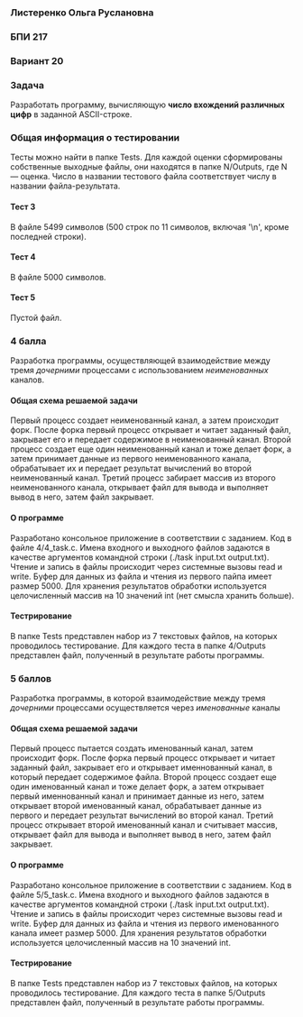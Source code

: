 ### Листеренко Ольга Руслановна ###
### БПИ 217 ###
  
### Вариант 20 ###
### Задача ###
Разработать программу, вычисляющую **число вхождений различных цифр** в заданной ASCII-строке.  

### Общая информация о тестировании ###
Тесты можно найти в папке Tests. Для каждой оценки сформированы собственные выходные файлы, они находятся в папке N/Outputs, где N — оценка. Число в названии тестового файла соответствует числу в названии файла-результата. 

#### Тест 3 ####  
В файле 5499 символов (500 строк по 11 символов, включая '\n', кроме последней строки).

#### Тест 4 ####  
В файле 5000 символов. 

#### Тест 5 ####  
Пустой файл. 
  
### 4 балла ###
Разработка программы, осуществляющей взаимодействие между тремя *дочерними* процессами с использованием *неименованных* каналов.  
   
#### Общая схема решаемой задачи ####
Первый процесс создает неименованный канал, а затем происходит форк. После форка первый процесс открывает и читает заданный файл, закрывает его и передает содержимое в неименованный канал. Второй процесс создает еще один неименованный канал и тоже делает форк, а затем принимает данные из первого неименованного канала, обрабатывает их и передает результат вычислений во второй неименованный канал. Третий процесс забирает массив из второго неименованного канала, открывает файл для вывода и выполняет вывод в него, затем файл закрывает.  
  
#### О программе ####
Разработано консольное приложение в соответствии с заданием. Код в файле 4/4_task.c. Имена входного и выходного файлов задаются в качестве аргументов командной строки (./task input.txt output.txt). Чтение и запись в файлы происходит через системные вызовы read и write. Буфер для данных из файла и чтения из первого пайпа имеет размер 5000. Для хранения результатов обработки используется целочисленный массив на 10 значений int (нет смысла хранить больше).
  
#### Тестрирование ####
В папке Tests представлен набор из 7 текстовых файлов, на которых проводилось тестирование. Для каждого теста в папке 4/Outputs представлен файл, полученный в результате работы программы.  
  
### 5 баллов ###
Разработка программы, в которой взаимодействие между тремя *дочерними* процессами осуществляется через *именованные* каналы 
   
#### Общая схема решаемой задачи ####
Первый процесс пытается создать именованный канал, затем происходит форк. После форка первый процесс открывает и читает заданный файл, закрывает его и открывает именнованный канал, в который передает содержимое файла. Второй процесс создает еще один именованный канал и тоже делает форк, а затем открывает первый именнованный канал и принимает данные из него, затем открывает второй именованный канал, обрабатывает данные из первого и передает результат вычислений во второй канал. Третий процесс открывает второй именованный канал и считывает массив, открывает файл для вывода и выполняет вывод в него, затем файл закрывает.  
  
#### О программе ####
Разработано консольное приложение в соответствии с заданием. Код в файле 5/5_task.c. Имена входного и выходного файлов задаются в качестве аргументов командной строки (./task input.txt output.txt). Чтение и запись в файлы происходит через системные вызовы read и write. Буфер для данных из файла и чтения из первого именованного канала имеет размер 5000. Для хранения результатов обработки используется целочисленный массив на 10 значений int.  
  
#### Тестрирование ####
В папке Tests представлен набор из 7 текстовых файлов, на которых проводилось тестирование. Для каждого теста в папке 5/Outputs представлен файл, полученный в результате работы программы.  

